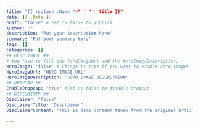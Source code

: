 ```yaml
---
title: "{{ replace .Name "-" " " | title }}"
date: {{ .Date }}
draft: "false" # Set to false to publish
Author: ""
description: "Put your description here" 
summary: "Put your summary here" 
tags: [] 
categories: [] 
## HERO IMAGE ##
# You have to fill the heroImageUrl and the heroImageDescription.
HeroImage: "false" # Change to true if you want to enable hero images
HeroImageUrl: "HERO IMAGE URL"
HeroImageDescription: "HERO IMAGE DESCRIPTION"
## DROPCAP ##
EnableDropcap: "true" #Set to false to disable dropcap
## DISCLAIMER ##
Disclaimer: "false"
DisclaimerTitle: "Disclaimer"
DisclaimerContent: "This is demo content taken from the original article in Wikipedia. It is depicted hare purely for demonstrative reasons."

---
```

